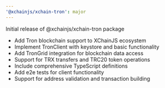 ```yaml
---
'@xchainjs/xchain-tron': major
---
```


Initial release of @xchainjs/xchain-tron package

- Add Tron blockchain support to XChainJS ecosystem
- Implement TronClient with keystore and basic functionality  
- Add TronGrid integration for blockchain data access
- Support for TRX transfers and TRC20 token operations
- Include comprehensive TypeScript definitions
- Add e2e tests for client functionality
- Support for address validation and transaction building